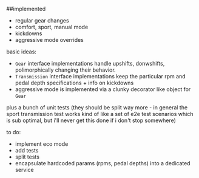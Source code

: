 ##implemented
- regular gear changes
- comfort, sport, manual mode
- kickdowns
- aggressive mode overrides

basic ideas:
 - `Gear` interface implementations handle upshifts, donwshifts, polimorphically changing their behavior.
 - `Transmission` interface implementations keep the particular rpm and pedal depth specifications + info on kickdowns
 - aggressive mode is implemented via a clunky decorator like object for `Gear`


plus a bunch of unit tests (they should be split way more - in general the sport transmission test works kind of like a set of e2e test scenarios which is sub optimal, but i'll never get this done if i don't stop somewhere)

to do:
- implement eco mode
- add tests
- split tests
- encapsulate hardcoded params (rpms, pedal depths) into a dedicated service

